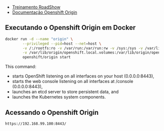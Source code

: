 - [Treinamento RoadShow](http://training.runcloudrun.com/roadshow/)
- [Documentação Openshift Origin](https://docs.openshift.org/latest/getting_started/administrators.html)

## Executando o Openshift Origin em Docker

```sh
docker run -d --name "origin" \
        --privileged --pid=host --net=host \
        -v /:/rootfs:ro -v /var/run:/var/run:rw -v /sys:/sys -v /var/lib/docker:/var/lib/docker:rw \
        -v /var/lib/origin/openshift.local.volumes:/var/lib/origin/openshift.local.volumes \
        openshift/origin start

```

This command:

- starts OpenShift listening on all interfaces on your host (0.0.0.0:8443),
- starts the web console listening on all interfaces at /console (0.0.0.0:8443),
- launches an etcd server to store persistent data, and
- launches the Kubernetes system components.

## Acessando o Openshift Origin

```
https://192.168.99.100:8443/
```

